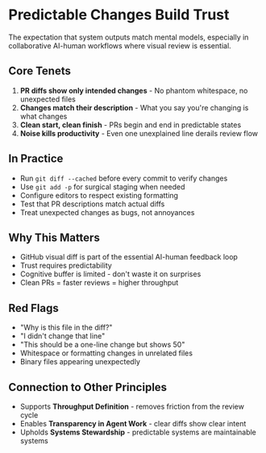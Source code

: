 # Predictable Changes Build Trust

The expectation that system outputs match mental models, especially in collaborative AI-human workflows where visual review is essential.

## Core Tenets
1. **PR diffs show only intended changes** - No phantom whitespace, no unexpected files
2. **Changes match their description** - What you say you're changing is what changes
3. **Clean start, clean finish** - PRs begin and end in predictable states
4. **Noise kills productivity** - Even one unexplained line derails review flow

## In Practice
- Run `git diff --cached` before every commit to verify changes
- Use `git add -p` for surgical staging when needed
- Configure editors to respect existing formatting
- Test that PR descriptions match actual diffs
- Treat unexpected changes as bugs, not annoyances

## Why This Matters
- GitHub visual diff is part of the essential AI-human feedback loop
- Trust requires predictability
- Cognitive buffer is limited - don't waste it on surprises
- Clean PRs = faster reviews = higher throughput

## Red Flags
- "Why is this file in the diff?"
- "I didn't change that line"
- "This should be a one-line change but shows 50"
- Whitespace or formatting changes in unrelated files
- Binary files appearing unexpectedly

## Connection to Other Principles
- Supports **Throughput Definition** - removes friction from the review cycle
- Enables **Transparency in Agent Work** - clear diffs show clear intent
- Upholds **Systems Stewardship** - predictable systems are maintainable systems